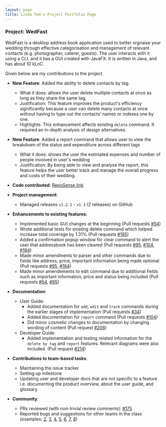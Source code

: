 ```yaml
---
layout: page
title: Linda Tom's Project Portfolio Page
---
```


### Project: WedFast

WedFast is a desktop address book application used to better orgnaise your wedding through effective categorisation and management of relevant contacts (e.g. photographer, caterer, guests). The user interacts with
it using a CLI, and it has a GUI created with JavaFX. It is written in Java, and has about 10 kLoC.

Given below are my contributions to the project.

* **New Feature**: Added the ability to delete contacts by tag.
  * What it does: allows the user delete multiple contacts at once as long as they share the same tag.
  * Justification: This feature improves the product's efficiency significantly because a user can delete many contacts at once without having to type out the contacts' names or indexes one by one.
  * Highlights: This enhancement affects existing `delete` command. It required an in-depth analysis of design alternatives.

* **New Feature**: Added a report command that allows user to view the breakdown of the status and expenditure across different tags
  * What it does: shows the user the estimated expenses and number of people involved in user's wedding
  * Justification: By being able to view and analyse the report, this feature helps the user better track and manage the overall progress and costs of their wedding.


* **Code contributed**: [RepoSense link](https://nus-cs2103-ay2122s1.github.io/tp-dashboard/?search=w10-4&sort=groupTitle&sortWithin=title&timeframe=commit&mergegroup=&groupSelect=groupByRepos&breakdown=true&checkedFileTypes=docs~functional-code~test-code~other&since=2021-09-17&tabOpen=true&tabType=authorship&tabAuthor=Linda124&tabRepo=AY2122S1-CS2103T-W10-4%2Ftp%5Bmaster%5D&authorshipIsMergeGroup=false&authorshipFileTypes=docs~functional-code~test-code&authorshipIsBinaryFileTypeChecked=false)

* **Project management**:
  * Managed releases `v1.2.1` - `v1.3` (2 releases) on GitHub

* **Enhancements to existing features**:

  * Implemented basic GUI changes at the beginning (Pull requests [\#54](https://github.com/AY2122S1-CS2103T-W10-4/tp/pull/54))
  * Wrote additional tests for existing delete command which helped increase total coverage by 1.31% (Pull requests [\#195](https://github.com/AY2122S1-CS2103T-W10-4/tp/pull/195))
  * Added a confirmation popup window for clear command to alert the user that addressbook has been cleared (Pull requests [\#95](https://github.com/AY2122S1-CS2103T-W10-4/tp/pull/95), [\#104](https://github.com/AY2122S1-CS2103T-W10-4/tp/pull/104), [\#184](https://github.com/AY2122S1-CS2103T-W10-4/tp/pull/184))
  * Made minor amendments to parser and other commands due to fields like address, price, important information being made optional (Pull requests [\#95](https://github.com/AY2122S1-CS2103T-W10-4/tp/pull/95), [\#184](https://github.com/AY2122S1-CS2103T-W10-4/tp/pull/184))
  * Made minor amendements to edit command due to additional fields such as important information, price and status being included (Pull requests [\#54](https://github.com/AY2122S1-CS2103T-W10-4/tp/pull/54), [\#95](https://github.com/AY2122S1-CS2103T-W10-4/tp/pull/95))

* **Documentation**:
  * User Guide:
    * Added documentation for `add`, `edit` and `track` commands during the earlier stages of implementation
      (Pull requests [\#34](https://github.com/AY2122S1-CS2103T-W10-4/tp/pull/88))
    * Added documentation for `report` command
      (Pull requests [\#104](https://github.com/AY2122S1-CS2103T-W10-4/tp/pull/104))
    * Did minor cosmetic changes to documentation by changing wording of content
      (Pull request [\#206](https://github.com/AY2122S1-CS2103T-W10-4/tp/pull/206))
  * Developer Guide:
    * Added implementation and testing related information for the `delete by tag` and `report` features. Relevant diagrams were also included.
      (Pull request [\#214](https://github.com/AY2122S1-CS2103T-W10-4/tp/pull/214))

* **Contributions to team-based tasks**:
  * Maintaining the issue tracker
  * Setting up milestone
  * Updating user and developer docs that are not specific to a feature i.e. documenting the product overview, about the
    user guide, and glossary

* **Community**:
  * PRs reviewed (with non-trivial review comments): [\#175](https://github.com/AY2122S1-CS2103T-W10-4/tp/pull/175)
  * Reported bugs and suggestions for other teams in the class (examples:
    [2](https://github.com/Linda124/ped/issues/2), [3](https://github.com/Linda124/ped/issues/3), [4](https://github.com/Linda124/ped/issues/4),
    [5](https://github.com/Linda124/ped/issues/5), [6](https://github.com/Linda124/ped/issues/6), [7](https://github.com/Linda124/ped/issues/7),
    [8](https://github.com/Linda124/ped/issues/8))
